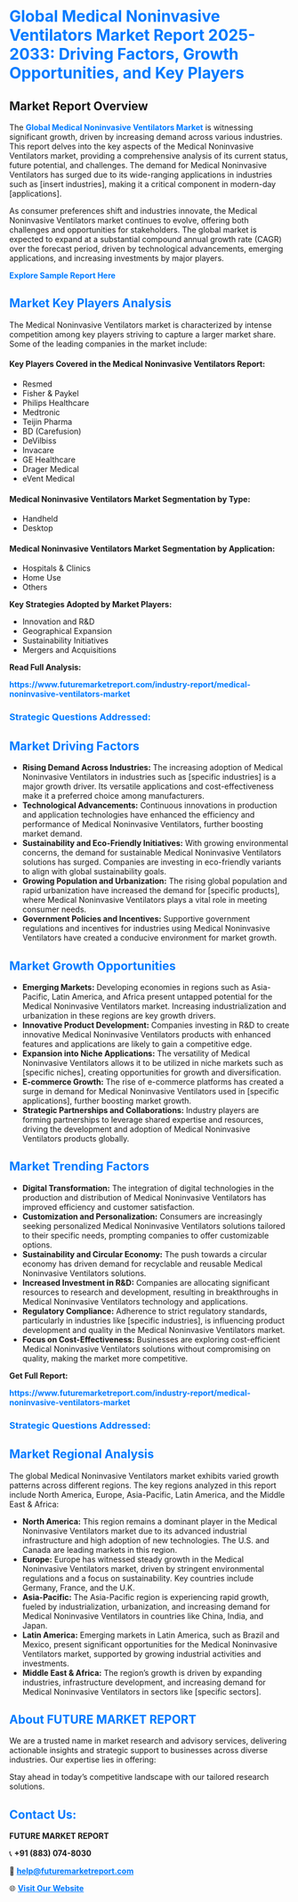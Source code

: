 <h1 style="color: #007BFF;">Global Medical Noninvasive Ventilators Market Report 2025-2033: Driving Factors, Growth Opportunities, and Key Players</h1>

<section id="overview">
<h2>Market Report Overview</h2>
<p>The <a href="https://www.futuremarketreport.com/industry-report/medical-noninvasive-ventilators-market" style="color: #007BFF; text-decoration: none;"><strong>Global Medical Noninvasive Ventilators Market</strong></a> is witnessing significant growth, driven by increasing demand across various industries. This report delves into the key aspects of the Medical Noninvasive Ventilators market, providing a comprehensive analysis of its current status, future potential, and challenges. The demand for Medical Noninvasive Ventilators has surged due to its wide-ranging applications in industries such as [insert industries], making it a critical component in modern-day [applications].</p>
<p>As consumer preferences shift and industries innovate, the Medical Noninvasive Ventilators market continues to evolve, offering both challenges and opportunities for stakeholders. The global market is expected to expand at a substantial compound annual growth rate (CAGR) over the forecast period, driven by technological advancements, emerging applications, and increasing investments by major players.</p>
</section>

<section id="overview">
<p><a href="https://www.futuremarketreport.com/request-sample/reportId=77829" style="color: #007BFF; text-decoration: none;"><strong>Explore Sample Report Here</strong></a></p>
</section>

<section id="key-players">
<h2 style="color: #007BFF;">Market Key Players Analysis</h2>
<p>The Medical Noninvasive Ventilators market is characterized by intense competition among key players striving to capture a larger market share. Some of the leading companies in the market include:</p>
<h4>Key Players Covered in the Medical Noninvasive Ventilators Report:</h4>
<ul><li>Resmed</li><li>Fisher &amp; Paykel</li><li>Philips Healthcare</li><li>Medtronic</li><li>Teijin Pharma</li><li>BD (Carefusion)</li><li>DeVilbiss</li><li>Invacare</li><li>GE Healthcare</li><li>Drager Medical</li><li>eVent Medical</li></ul>
<h4>Medical Noninvasive Ventilators Market Segmentation by Type:</h4>
<ul><li>Handheld</li><li>Desktop</li></ul>

<h4>Medical Noninvasive Ventilators Market Segmentation by Application:</h4>
<ul><li>Hospitals &amp; Clinics</li><li>Home Use</li><li>Others</li></ul>
<p><strong>Key Strategies Adopted by Market Players:</strong></p>
<ul>
<li>Innovation and R&D</li>
<li>Geographical Expansion</li>
<li>Sustainability Initiatives</li>
<li>Mergers and Acquisitions</li>
</ul>
</section>

<section>
<p><strong>Read Full Analysis: </strong></p><a href="https://www.futuremarketreport.com/industry-report/medical-noninvasive-ventilators-market" style="color: #007BFF; text-decoration: none;"><strong>https://www.futuremarketreport.com/industry-report/medical-noninvasive-ventilators-market</strong></a>
<h3 style="color: #007BFF;">Strategic Questions Addressed:</h3>
</section>

<section id="driving-factors">
<h2 style="color: #007BFF;">Market Driving Factors</h2>
<ul>
<li><strong>Rising Demand Across Industries:</strong> The increasing adoption of Medical Noninvasive Ventilators in industries such as [specific industries] is a major growth driver. Its versatile applications and cost-effectiveness make it a preferred choice among manufacturers.</li>
<li><strong>Technological Advancements:</strong> Continuous innovations in production and application technologies have enhanced the efficiency and performance of Medical Noninvasive Ventilators, further boosting market demand.</li>
<li><strong>Sustainability and Eco-Friendly Initiatives:</strong> With growing environmental concerns, the demand for sustainable Medical Noninvasive Ventilators solutions has surged. Companies are investing in eco-friendly variants to align with global sustainability goals.</li>
<li><strong>Growing Population and Urbanization:</strong> The rising global population and rapid urbanization have increased the demand for [specific products], where Medical Noninvasive Ventilators plays a vital role in meeting consumer needs.</li>
<li><strong>Government Policies and Incentives:</strong> Supportive government regulations and incentives for industries using Medical Noninvasive Ventilators have created a conducive environment for market growth.</li>
</ul>
</section>

<section id="growth-opportunities">
<h2 style="color: #007BFF;">Market Growth Opportunities</h2>
<ul>
<li><strong>Emerging Markets:</strong> Developing economies in regions such as Asia-Pacific, Latin America, and Africa present untapped potential for the Medical Noninvasive Ventilators market. Increasing industrialization and urbanization in these regions are key growth drivers.</li>
<li><strong>Innovative Product Development:</strong> Companies investing in R&D to create innovative Medical Noninvasive Ventilators products with enhanced features and applications are likely to gain a competitive edge.</li>
<li><strong>Expansion into Niche Applications:</strong> The versatility of Medical Noninvasive Ventilators allows it to be utilized in niche markets such as [specific niches], creating opportunities for growth and diversification.</li>
<li><strong>E-commerce Growth:</strong> The rise of e-commerce platforms has created a surge in demand for Medical Noninvasive Ventilators used in [specific applications], further boosting market growth.</li>
<li><strong>Strategic Partnerships and Collaborations:</strong> Industry players are forming partnerships to leverage shared expertise and resources, driving the development and adoption of Medical Noninvasive Ventilators products globally.</li>
</ul>
</section>

<section id="trending-factors">
<h2 style="color: #007BFF;">Market Trending Factors</h2>
<ul>
<li><strong>Digital Transformation:</strong> The integration of digital technologies in the production and distribution of Medical Noninvasive Ventilators has improved efficiency and customer satisfaction.</li>
<li><strong>Customization and Personalization:</strong> Consumers are increasingly seeking personalized Medical Noninvasive Ventilators solutions tailored to their specific needs, prompting companies to offer customizable options.</li>
<li><strong>Sustainability and Circular Economy:</strong> The push towards a circular economy has driven demand for recyclable and reusable Medical Noninvasive Ventilators solutions.</li>
<li><strong>Increased Investment in R&D:</strong> Companies are allocating significant resources to research and development, resulting in breakthroughs in Medical Noninvasive Ventilators technology and applications.</li>
<li><strong>Regulatory Compliance:</strong> Adherence to strict regulatory standards, particularly in industries like [specific industries], is influencing product development and quality in the Medical Noninvasive Ventilators market.</li>
<li><strong>Focus on Cost-Effectiveness:</strong> Businesses are exploring cost-efficient Medical Noninvasive Ventilators solutions without compromising on quality, making the market more competitive.</li>
</ul>
</section>

<section>
<p><strong>Get Full Report: </strong></p><a href="https://www.futuremarketreport.com/industry-report/medical-noninvasive-ventilators-market" style="color: #007BFF; text-decoration: none;"><strong>https://www.futuremarketreport.com/industry-report/medical-noninvasive-ventilators-market</strong></a>
<h3 style="color: #007BFF;">Strategic Questions Addressed:</h3>
</section>


<section id="regional-analysis">
<h2 style="color: #007BFF;">Market Regional Analysis</h2>
<p>The global Medical Noninvasive Ventilators market exhibits varied growth patterns across different regions. The key regions analyzed in this report include North America, Europe, Asia-Pacific, Latin America, and the Middle East & Africa:</p>
<ul>
<li><strong>North America:</strong> This region remains a dominant player in the Medical Noninvasive Ventilators market due to its advanced industrial infrastructure and high adoption of new technologies. The U.S. and Canada are leading markets in this region.</li>
<li><strong>Europe:</strong> Europe has witnessed steady growth in the Medical Noninvasive Ventilators market, driven by stringent environmental regulations and a focus on sustainability. Key countries include Germany, France, and the U.K.</li>
<li><strong>Asia-Pacific:</strong> The Asia-Pacific region is experiencing rapid growth, fueled by industrialization, urbanization, and increasing demand for Medical Noninvasive Ventilators in countries like China, India, and Japan.</li>
<li><strong>Latin America:</strong> Emerging markets in Latin America, such as Brazil and Mexico, present significant opportunities for the Medical Noninvasive Ventilators market, supported by growing industrial activities and investments.</li>
<li><strong>Middle East & Africa:</strong> The region’s growth is driven by expanding industries, infrastructure development, and increasing demand for Medical Noninvasive Ventilators in sectors like [specific sectors].</li>
</ul>
</section>

<footer>
<h2 style="color: #007BFF;">About FUTURE MARKET REPORT</h2>
<p>We are a trusted name in market research and advisory services, delivering actionable insights and strategic support to businesses across diverse industries. Our expertise lies in offering:</p>

<p>Stay ahead in today’s competitive landscape with our tailored research solutions.</p>

<h2 style="color: #007BFF;">Contact Us:</h2>
<p><strong>FUTURE MARKET REPORT</strong></p>
<p>📞 <strong>+91 (883) 074-8030</strong></p>
<p>📧 <strong><a href="mailto:help@futuremarketreport.com" style="color: #007BFF;">help@futuremarketreport.com</a></strong></p>
<p>🌐 <strong><a href="https://www.futuremarketreport.com/" style="color: #007BFF;">Visit Our Website</a></strong></p>
</footer>